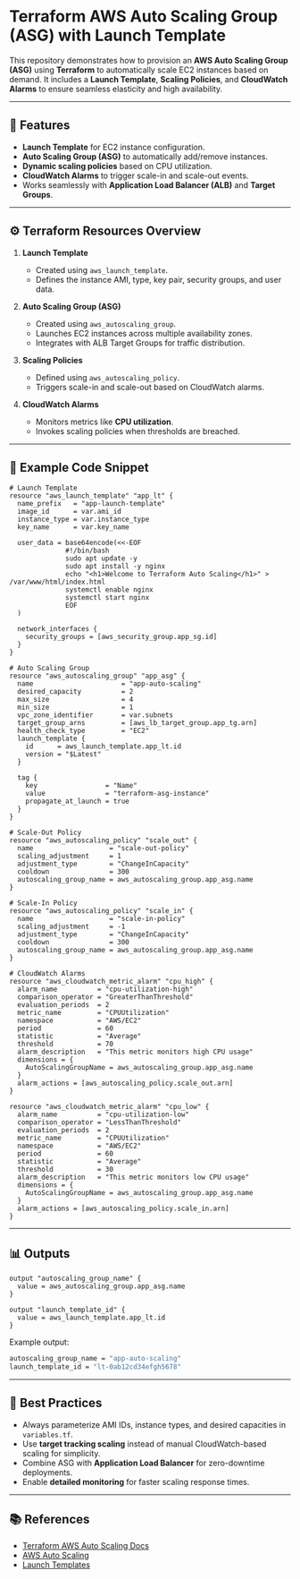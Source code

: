 # Terraform AWS Auto Scaling Group (ASG) with Launch Template

This repository demonstrates how to provision an **AWS Auto Scaling Group (ASG)** using **Terraform** to automatically scale EC2 instances based on demand.
It includes a **Launch Template**, **Scaling Policies**, and **CloudWatch Alarms** to ensure seamless elasticity and high availability.

---

## 🚀 Features

* **Launch Template** for EC2 instance configuration.
* **Auto Scaling Group (ASG)** to automatically add/remove instances.
* **Dynamic scaling policies** based on CPU utilization.
* **CloudWatch Alarms** to trigger scale-in and scale-out events.
* Works seamlessly with **Application Load Balancer (ALB)** and **Target Groups**.

---

## ⚙️ Terraform Resources Overview

1. **Launch Template**

   * Created using `aws_launch_template`.
   * Defines the instance AMI, type, key pair, security groups, and user data.

2. **Auto Scaling Group (ASG)**

   * Created using `aws_autoscaling_group`.
   * Launches EC2 instances across multiple availability zones.
   * Integrates with ALB Target Groups for traffic distribution.

3. **Scaling Policies**

   * Defined using `aws_autoscaling_policy`.
   * Triggers scale-in and scale-out based on CloudWatch alarms.

4. **CloudWatch Alarms**

   * Monitors metrics like **CPU utilization**.
   * Invokes scaling policies when thresholds are breached.

---

## 📝 Example Code Snippet

```hcl
# Launch Template
resource "aws_launch_template" "app_lt" {
  name_prefix   = "app-launch-template"
  image_id      = var.ami_id
  instance_type = var.instance_type
  key_name      = var.key_name

  user_data = base64encode(<<-EOF
              #!/bin/bash
              sudo apt update -y
              sudo apt install -y nginx
              echo "<h1>Welcome to Terraform Auto Scaling</h1>" > /var/www/html/index.html
              systemctl enable nginx
              systemctl start nginx
              EOF
  )

  network_interfaces {
    security_groups = [aws_security_group.app_sg.id]
  }
}

# Auto Scaling Group
resource "aws_autoscaling_group" "app_asg" {
  name                      = "app-auto-scaling"
  desired_capacity          = 2
  max_size                  = 4
  min_size                  = 1
  vpc_zone_identifier       = var.subnets
  target_group_arns         = [aws_lb_target_group.app_tg.arn]
  health_check_type         = "EC2"
  launch_template {
    id      = aws_launch_template.app_lt.id
    version = "$Latest"
  }

  tag {
    key                 = "Name"
    value               = "terraform-asg-instance"
    propagate_at_launch = true
  }
}

# Scale-Out Policy
resource "aws_autoscaling_policy" "scale_out" {
  name                   = "scale-out-policy"
  scaling_adjustment     = 1
  adjustment_type        = "ChangeInCapacity"
  cooldown               = 300
  autoscaling_group_name = aws_autoscaling_group.app_asg.name
}

# Scale-In Policy
resource "aws_autoscaling_policy" "scale_in" {
  name                   = "scale-in-policy"
  scaling_adjustment     = -1
  adjustment_type        = "ChangeInCapacity"
  cooldown               = 300
  autoscaling_group_name = aws_autoscaling_group.app_asg.name
}

# CloudWatch Alarms
resource "aws_cloudwatch_metric_alarm" "cpu_high" {
  alarm_name          = "cpu-utilization-high"
  comparison_operator = "GreaterThanThreshold"
  evaluation_periods  = 2
  metric_name         = "CPUUtilization"
  namespace           = "AWS/EC2"
  period              = 60
  statistic           = "Average"
  threshold           = 70
  alarm_description   = "This metric monitors high CPU usage"
  dimensions = {
    AutoScalingGroupName = aws_autoscaling_group.app_asg.name
  }
  alarm_actions = [aws_autoscaling_policy.scale_out.arn]
}

resource "aws_cloudwatch_metric_alarm" "cpu_low" {
  alarm_name          = "cpu-utilization-low"
  comparison_operator = "LessThanThreshold"
  evaluation_periods  = 2
  metric_name         = "CPUUtilization"
  namespace           = "AWS/EC2"
  period              = 60
  statistic           = "Average"
  threshold           = 30
  alarm_description   = "This metric monitors low CPU usage"
  dimensions = {
    AutoScalingGroupName = aws_autoscaling_group.app_asg.name
  }
  alarm_actions = [aws_autoscaling_policy.scale_in.arn]
}
```

---

## 📊 Outputs

```hcl
output "autoscaling_group_name" {
  value = aws_autoscaling_group.app_asg.name
}

output "launch_template_id" {
  value = aws_launch_template.app_lt.id
}
```

Example output:

```bash
autoscaling_group_name = "app-auto-scaling"
launch_template_id = "lt-0ab12cd34efgh5678"
```
---

## 🌱 Best Practices

* Always parameterize AMI IDs, instance types, and desired capacities in `variables.tf`.
* Use **target tracking scaling** instead of manual CloudWatch-based scaling for simplicity.
* Combine ASG with **Application Load Balancer** for zero-downtime deployments.
* Enable **detailed monitoring** for faster scaling response times.

---

## 📚 References

* [Terraform AWS Auto Scaling Docs](https://registry.terraform.io/providers/hashicorp/aws/latest/docs/resources/autoscaling_group)
* [AWS Auto Scaling](https://docs.aws.amazon.com/autoscaling/)
* [Launch Templates](https://docs.aws.amazon.com/autoscaling/ec2/userguide/LaunchTemplates.html)



